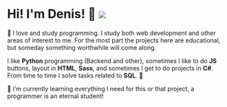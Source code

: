 
# Hi! I'm Denis! 💫 ![](https://www.codewars.com/users/denns2002/badges/micro)

💬 I love and study programming. I study both web development and other areas of interest to me. 
For the most part the projects here are educational, but someday something worthwhile will come along.

I like **Python** programming (Backend and other), sometimes I like to do **JS** buttons, layout in **HTML**, **Sass**, and sometimes I get to do projects in **C#**. From time to time I solve tasks related to **SQL**. 👾
 

🌱 I’m currently learning everything I need for this or that project, a programmer is an eternal student!
